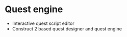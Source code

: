 Quest engine
===========
* Interactive quest script editor
* Construct 2 based quest designer and quest engine
